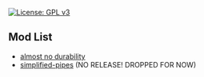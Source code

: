 [![License: GPL v3](https://img.shields.io/badge/License-GPLv3-blue.svg)](https://www.gnu.org/licenses/gpl-3.0)

## Mod List

- [almost no durability](https://github.com/Felix-Puetz/raft-mods/tree/main/almost-no-durability)
- [simplified-pipes](https://github.com/Felix-Puetz/raft-mods/tree/main/simplified-pipes) (NO RELEASE! DROPPED FOR NOW)
